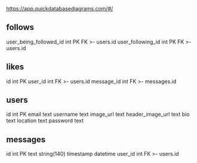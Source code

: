 

https://app.quickdatabasediagrams.com/#/


follows
--
user_being_followed_id int PK FK >- users.id
user_following_id int PK FK >- users.id

likes
--
id int PK
user_id int FK >- users.id
message_id int FK >- messages.id

users 
--
id int PK
email text
username text
image_url text
header_image_url text
bio text
location text
password text

messages
--
id int PK
text string(140)
timestamp datetime
user_id int FK >- users.id


